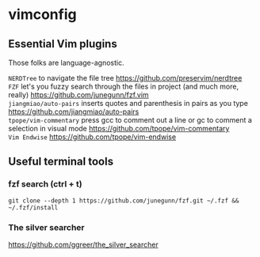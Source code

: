 # vimconfig
## Essential Vim plugins
Those folks are language-agnostic.

`NERDTree` to navigate the file tree https://github.com/preservim/nerdtree <br/>
`FZF` let's you fuzzy search through the files in project (and much more, really) https://github.com/junegunn/fzf.vim <br/>
`jiangmiao/auto-pairs` inserts quotes and parenthesis in pairs as you type https://github.com/jiangmiao/auto-pairs <br/>
`tpope/vim-commentary` press gcc to comment out a line or gc to comment a selection in visual mode https://github.com/tpope/vim-commentary <br/>
`Vim Endwise` https://github.com/tpope/vim-endwise <br/>

## Useful terminal tools

### fzf search (ctrl + t) <br>
```git clone --depth 1 https://github.com/junegunn/fzf.git ~/.fzf && ~/.fzf/install```
### The silver searcher 
https://github.com/ggreer/the_silver_searcher

